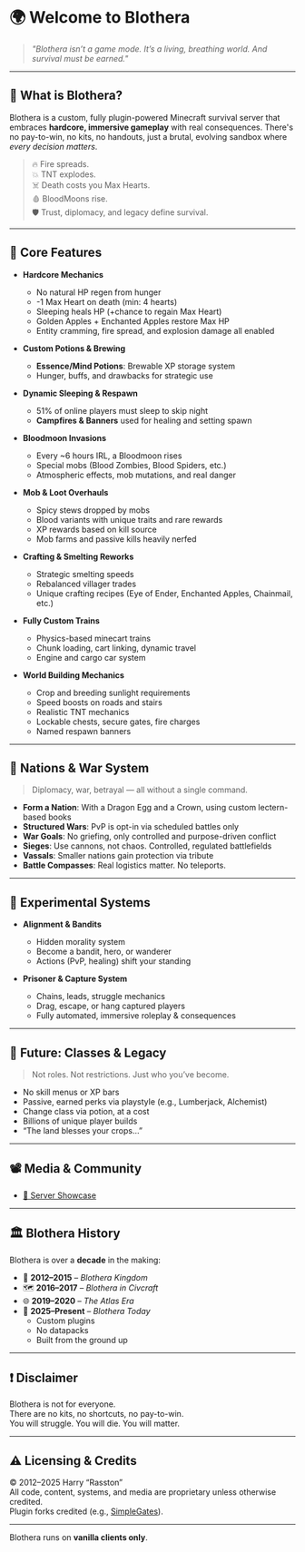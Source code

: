 # 🌍 Welcome to Blothera

> *"Blothera isn’t a game mode. It’s a living, breathing world. And survival must be earned."*

---


## 🧭 What is Blothera?

Blothera is a custom, fully plugin-powered Minecraft survival server that embraces **hardcore, immersive gameplay** with real consequences. There's no pay-to-win, no kits, no handouts, just a brutal, evolving sandbox where *every decision matters*.

> 🔥 Fire spreads.  
> 💥 TNT explodes.  
> ☠️ Death costs you Max Hearts.  
> 🩸 BloodMoons rise.  
> 🛡 Trust, diplomacy, and legacy define survival.

---

## 🔧 Core Features

- **Hardcore Mechanics**
  - No natural HP regen from hunger  
  - -1 Max Heart on death (min: 4 hearts)  
  - Sleeping heals HP (+chance to regain Max Heart)  
  - Golden Apples + Enchanted Apples restore Max HP  
  - Entity cramming, fire spread, and explosion damage all enabled  

- **Custom Potions & Brewing**
  - **Essence/Mind Potions**: Brewable XP storage system  
  - Hunger, buffs, and drawbacks for strategic use  

- **Dynamic Sleeping & Respawn**
  - 51% of online players must sleep to skip night  
  - **Campfires & Banners** used for healing and setting spawn  

- **Bloodmoon Invasions**
  - Every ~6 hours IRL, a Bloodmoon rises  
  - Special mobs (Blood Zombies, Blood Spiders, etc.)  
  - Atmospheric effects, mob mutations, and real danger  

- **Mob & Loot Overhauls**
  - Spicy stews dropped by mobs  
  - Blood variants with unique traits and rare rewards  
  - XP rewards based on kill source  
  - Mob farms and passive kills heavily nerfed  

- **Crafting & Smelting Reworks**
  - Strategic smelting speeds  
  - Rebalanced villager trades  
  - Unique crafting recipes (Eye of Ender, Enchanted Apples, Chainmail, etc.)

- **Fully Custom Trains**
  - Physics-based minecart trains  
  - Chunk loading, cart linking, dynamic travel  
  - Engine and cargo car system  

- **World Building Mechanics**
  - Crop and breeding sunlight requirements  
  - Speed boosts on roads and stairs  
  - Realistic TNT mechanics  
  - Lockable chests, secure gates, fire charges  
  - Named respawn banners  

---

## 🏰 Nations & War System

> Diplomacy, war, betrayal — all without a single command.

- **Form a Nation**: With a Dragon Egg and a Crown, using custom lectern-based books  
- **Structured Wars**: PvP is opt-in via scheduled battles only  
- **War Goals**: No griefing, only controlled and purpose-driven conflict  
- **Sieges**: Use cannons, not chaos. Controlled, regulated battlefields  
- **Vassals**: Smaller nations gain protection via tribute  
- **Battle Compasses**: Real logistics matter. No teleports.

---

## 🧪 Experimental Systems

- **Alignment & Bandits**
  - Hidden morality system  
  - Become a bandit, hero, or wanderer  
  - Actions (PvP, healing) shift your standing  

- **Prisoner & Capture System**
  - Chains, leads, struggle mechanics  
  - Drag, escape, or hang captured players  
  - Fully automated, immersive roleplay & consequences  

---

## 🔮 Future: Classes & Legacy

> Not roles. Not restrictions. Just who you’ve become.

- No skill menus or XP bars  
- Passive, earned perks via playstyle (e.g., Lumberjack, Alchemist)  
- Change class via potion, at a cost  
- Billions of unique player builds  
- “The land blesses your crops…”  

---

## 📽 Media & Community

- [🎥 Server Showcase](https://youtu.be/zZ7GrXQGrSw?si=jievascJtlConeiX)  

---

## 🏛 Blothera History

Blothera is over a **decade** in the making:

- 🏰 **2012–2015** – *Blothera Kingdom*  
- 🗺️ **2016–2017** – *Blothera in Civcraft*  
- 🌐 **2019–2020** – *The Atlas Era*  
- 🌋 **2025–Present** – *Blothera Today*  
  - Custom plugins  
  - No datapacks  
  - Built from the ground up

---

## ❗ Disclaimer

Blothera is not for everyone.  
There are no kits, no shortcuts, no pay-to-win.  
You will struggle. You will die. You will matter.

---

## ⚠️ Licensing & Credits

© 2012–2025 Harry “Rasston”  
All code, content, systems, and media are proprietary unless otherwise credited.  
Plugin forks credited (e.g., [SimpleGates](https://dev.bukkit.org/projects/simple-gates)).  

---

Blothera runs on **vanilla clients only**.  
